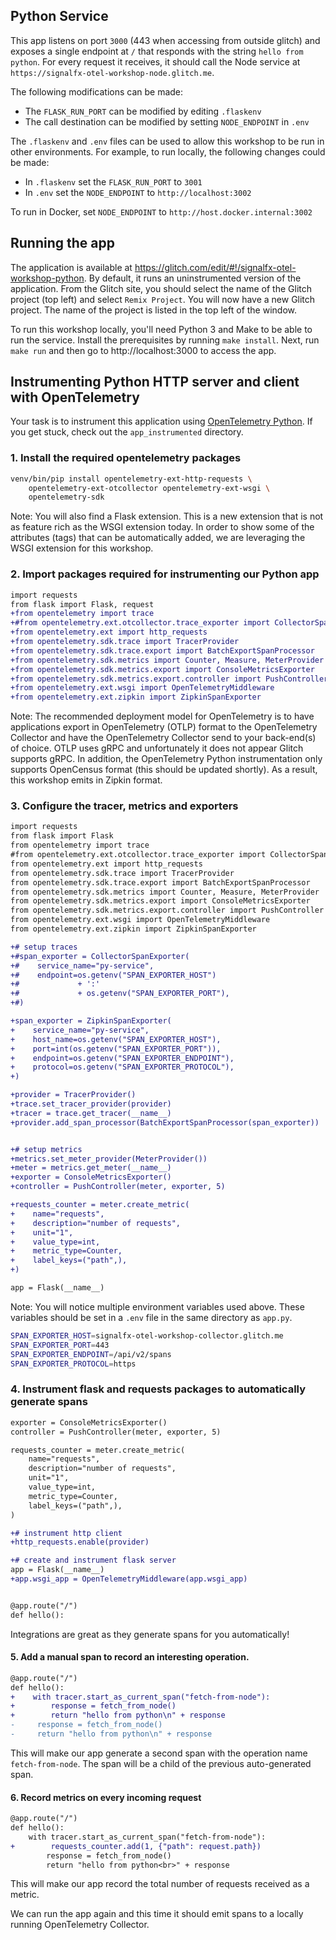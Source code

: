 ## Python Service

This app listens on port `3000` (443 when accessing from outside glitch) and
exposes a single endpoint at `/` that responds with the string `hello from
python`. For every request it receives, it should call the Node service at
`https://signalfx-otel-workshop-node.glitch.me`.

The following modifications can be made:

* The `FLASK_RUN_PORT` can be modified by editing `.flaskenv`
* The call destination can be modified by setting  `NODE_ENDPOINT` in `.env`

The `.flaskenv` and `.env` files can be used to allow this workshop to be run
in other environments. For example, to run locally, the following changes could
be made:

* In `.flaskenv` set the `FLASK_RUN_PORT` to `3001`
* In `.env` set the `NODE_ENDPOINT` to `http://localhost:3002`

To run in Docker, set `NODE_ENDPOINT` to `http://host.docker.internal:3002`

## Running the app

The application is available at
https://glitch.com/edit/#!/signalfx-otel-workshop-python. By default, it runs
an uninstrumented version of the application. From the Glitch site, you
should select the name of the Glitch project (top left) and select `Remix
Project`. You will now have a new Glitch project. The name of the project is
listed in the top left of the window.

To run this workshop locally, you'll need Python 3 and Make to be able to run
the service. Install the prerequisites by running `make install`. Next, run
`make run` and then go to http://localhost:3000 to access the app.

## Instrumenting Python HTTP server and client with OpenTelemetry

Your task is to instrument this application using [OpenTelemetry
Python](https://github.com/open-telemetry/opentelemetry-python). If you get
stuck, check out the `app_instrumented` directory.

### 1. Install the required opentelemetry packages

```bash
venv/bin/pip install opentelemetry-ext-http-requests \
    opentelemetry-ext-otcollector opentelemetry-ext-wsgi \
    opentelemetry-sdk
```

Note: You will also find a Flask extension. This is a new extension that is not
as feature rich as the WSGI extension today. In order to show some of the
attributes (tags) that can be automatically added, we are leveraging the WSGI
extension for this workshop.

### 2. Import packages required for instrumenting our Python app

```diff
import requests
from flask import Flask, request
+from opentelemetry import trace
+#from opentelemetry.ext.otcollector.trace_exporter import CollectorSpanExporter
+from opentelemetry.ext import http_requests
+from opentelemetry.sdk.trace import TracerProvider
+from opentelemetry.sdk.trace.export import BatchExportSpanProcessor
+from opentelemetry.sdk.metrics import Counter, Measure, MeterProvider
+from opentelemetry.sdk.metrics.export import ConsoleMetricsExporter 
+from opentelemetry.sdk.metrics.export.controller import PushController
+from opentelemetry.ext.wsgi import OpenTelemetryMiddleware
+from opentelemetry.ext.zipkin import ZipkinSpanExporter
```

Note: The recommended deployment model for OpenTelemetry is to have
applications export in OpenTelemetry (OTLP) format to the OpenTelemetry
Collector and have the OpenTelemetry Collector send to your back-end(s) of
choice. OTLP uses gRPC and unfortunately it does not appear Glitch supports
gRPC. In addition, the OpenTelemetry Python instrumentation only supports
OpenCensus format (this should be updated shortly). As a result, this workshop
emits in Zipkin format.

### 3. Configure the tracer, metrics and exporters

```diff
import requests
from flask import Flask
from opentelemetry import trace
#from opentelemetry.ext.otcollector.trace_exporter import CollectorSpanExporter
from opentelemetry.ext import http_requests
from opentelemetry.sdk.trace import TracerProvider
from opentelemetry.sdk.trace.export import BatchExportSpanProcessor
from opentelemetry.sdk.metrics import Counter, Measure, MeterProvider
from opentelemetry.sdk.metrics.export import ConsoleMetricsExporter 
from opentelemetry.sdk.metrics.export.controller import PushController
from opentelemetry.ext.wsgi import OpenTelemetryMiddleware
from opentelemetry.ext.zipkin import ZipkinSpanExporter

+# setup traces
+#span_exporter = CollectorSpanExporter(
+#    service_name="py-service",
+#    endpoint=os.getenv("SPAN_EXPORTER_HOST")
+#             + ':'
+#             + os.getenv("SPAN_EXPORTER_PORT"),
+#)

+span_exporter = ZipkinSpanExporter(
+    service_name="py-service",
+    host_name=os.getenv("SPAN_EXPORTER_HOST"),
+    port=int(os.getenv("SPAN_EXPORTER_PORT")),
+    endpoint=os.getenv("SPAN_EXPORTER_ENDPOINT"),
+    protocol=os.getenv("SPAN_EXPORTER_PROTOCOL"),
+)

+provider = TracerProvider()
+trace.set_tracer_provider(provider)
+tracer = trace.get_tracer(__name__)
+provider.add_span_processor(BatchExportSpanProcessor(span_exporter))


+# setup metrics
+metrics.set_meter_provider(MeterProvider())
+meter = metrics.get_meter(__name__)
+exporter = ConsoleMetricsExporter()
+controller = PushController(meter, exporter, 5)

+requests_counter = meter.create_metric(
+    name="requests",
+    description="number of requests",
+    unit="1",
+    value_type=int,
+    metric_type=Counter,
+    label_keys=("path",),
+)

app = Flask(__name__)
```

Note: You will notice multiple environment variables used above. These
variables should be set in a `.env` file in the same directory as `app.py`.

```bash
SPAN_EXPORTER_HOST=signalfx-otel-workshop-collector.glitch.me
SPAN_EXPORTER_PORT=443
SPAN_EXPORTER_ENDPOINT=/api/v2/spans
SPAN_EXPORTER_PROTOCOL=https
```

### 4. Instrument flask and requests packages to automatically generate spans

```diff
exporter = ConsoleMetricsExporter()
controller = PushController(meter, exporter, 5)

requests_counter = meter.create_metric(
    name="requests",
    description="number of requests",
    unit="1",
    value_type=int,
    metric_type=Counter,
    label_keys=("path",),
)

+# instrument http client
+http_requests.enable(provider)

+# create and instrument flask server
app = Flask(__name__)
+app.wsgi_app = OpenTelemetryMiddleware(app.wsgi_app)


@app.route("/")
def hello():
```

Integrations are great as they generate spans for you automatically!

#### 5. Add a manual span to record an interesting operation.

```diff
@app.route("/")
def hello():
+    with tracer.start_as_current_span("fetch-from-node"):
+        response = fetch_from_node()
+        return "hello from python\n" + response
-     response = fetch_from_node()
-     return "hello from python\n" + response
```

This will make our app generate a second span with the operation name
`fetch-from-node`. The span will be a child of the previous auto-generated
span.

#### 6. Record metrics on every incoming request

```diff
@app.route("/")
def hello():
    with tracer.start_as_current_span("fetch-from-node"):
+        requests_counter.add(1, {"path": request.path})
        response = fetch_from_node()
        return "hello from python<br>" + response
```

This will make our app record the total number of requests received as a metric.


We can run the app again and this time it should emit spans to a locally
running OpenTelemetry Collector.
